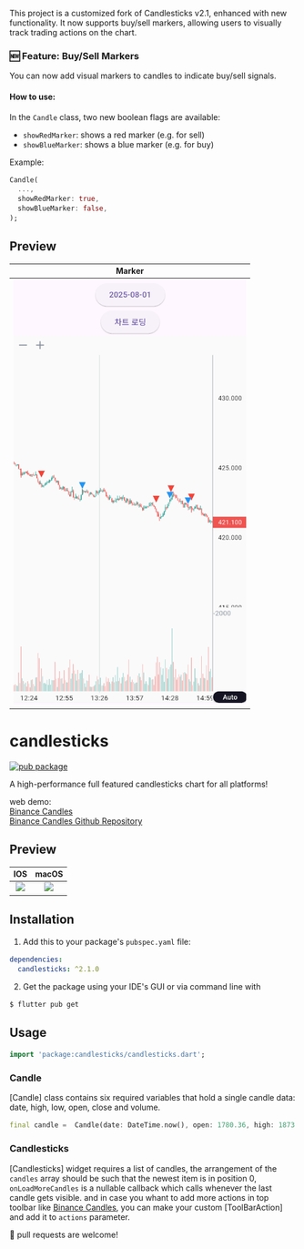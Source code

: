 This project is a customized fork of Candlesticks v2.1, enhanced with new functionality.
It now supports buy/sell markers, allowing users to visually track trading actions on the chart.
### 🆕 Feature: Buy/Sell Markers

You can now add visual markers to candles to indicate buy/sell signals.

#### How to use:
In the `Candle` class, two new boolean flags are available:
- `showRedMarker`: shows a red marker (e.g. for sell)
- `showBlueMarker`: shows a blue marker (e.g. for buy)

Example:
```dart
Candle(
  ...,
  showRedMarker: true,
  showBlueMarker: false,
);
```
## Preview
|Marker	|
|:------------:|
|	[![](https://github.com/so230/candlesticks/blob/60feaa46b80ff8c10c55b473d742fd23dc5f90e5/maker.png)](https://github.com/so230/candlesticks/blob/60feaa46b80ff8c10c55b473d742fd23dc5f90e5/maker.png)  | 

# candlesticks

[![pub package](https://img.shields.io/badge/pub-v2.1.0-orange.svg)](https://pub.dev/packages/candlesticks)

A high-performance full featured candlesticks chart for all platforms!

web demo:</br>
[Binance Candles](https://rmzy.dev/candlesticks/)</br>
[Binance Candles Github Repository](https://github.com/r-mzy47/binance_candles)

## Preview
|IOS	|macOS		|
|:------------:|:------------:|
|	[![](https://github.com/r-mzy47/candlesticks/blob/develop/example_ios.gif)](https://github.com/r-mzy47/candlesticks/blob/master/example/lib/main.dart)   |	[![](https://github.com/r-mzy47/candlesticks/blob/develop/example_macOS.gif)](https://github.com/r-mzy47/candlesticks/blob/master/example/lib/main.dart) | 

## Installation

1. Add this to your package's `pubspec.yaml` file:

```yaml
dependencies:
  candlesticks: ^2.1.0
```

2. Get the package using your IDE's GUI or via command line with

```bash
$ flutter pub get
```

## Usage

```dart
import 'package:candlesticks/candlesticks.dart';
```

### Candle

[Candle] class contains six required variables that hold a single candle data: date, high, low, open, close and volume.

```dart
final candle =  Candle(date: DateTime.now(), open: 1780.36, high: 1873.93, low: 1755.34, close: 1848.56, volume: 0);
```

### Candlesticks

[Candlesticks] widget requires a list of candles, the arrangement of the `candles` array should be such that the newest item is in position 0, `onLoadMoreCandles` is a nullable callback which calls whenever the last candle gets visible. and in case you whant to add more actions in top toolbar like [Binance Candles](https://rmzy.dev/candlesticks/), you can make your custom [ToolBarAction] and add it to `actions` parameter.

🍺 pull requests are welcome!
